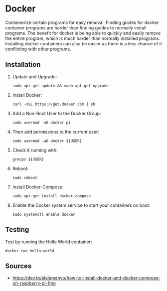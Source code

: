 # Docker 
Containerize certain programs for easy removal. Finding guides for docker container programs are harder than finding guides to normally install programs. The benefit for docker is being able to quickly and easily remove the entire program, which is much harder than normally installed programs. Installing docker containers can also be easier as there is a less chance of it conflicting with other programs.
## Installation
1. Update and Upgrade:
    ```
    sudo apt-get update && sudo apt-get upgrade
    ```
2. Install Docker:
    ```
    curl -sSL https://get.docker.com | sh
    ```
3. Add a Non-Root User to the Docker Group:
    ```
    sudo usermod -aG docker pi
    ```
4. Then add permissions to the current user:
    ```
    sudo usermod -aG docker ${USER}
    ```
5. Check it running with:
    ```
    groups ${USER}
    ```
6. Reboot:
    ```
    sudo reboot
    ```
7. Install Docker-Compose:
    ```
    sudo apt-get install docker-compose
    ```
8. Enable the Docker system service to start your containers on boot:
    ```
    sudo systemctl enable docker
    ```
## Testing
Test by running the Hello World container:
```
docker run hello-world
```
## Sources
* https://dev.to/elalemanyo/how-to-install-docker-and-docker-compose-on-raspberry-pi-1mo
